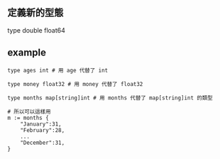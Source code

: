 ## 定義新的型態
type double float64 


## example

```
type ages int # 用 age 代替了 int
 
type money float32 # 用 money 代替了 float32

type months map[string]int # 用 months 代替了 map[string]int 的類型

# 所以可以這樣用
m := months {
	"January":31,
	"February":28,
	...
	"December":31,
}
```